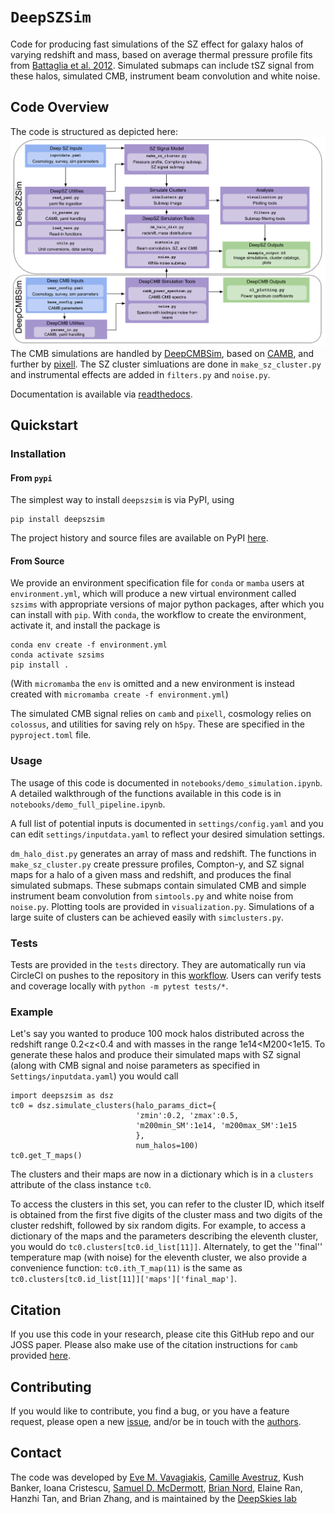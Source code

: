# `DeepSZSim`

Code for producing fast simulations of the SZ effect for galaxy halos of varying redshift and mass, based on average thermal pressure profile fits from [Battaglia et al. 2012](https://ui.adsabs.harvard.edu/abs/2012ApJ...758...75B/abstract). Simulated submaps can include tSZ signal from these halos, simulated CMB, instrument beam convolution and white noise.

## Code Overview

The code is structured as depicted here: ![DeepSZSim workflow](paper/figures/DeepSZSim_Workflow.png)
The CMB simulations are handled by [DeepCMBSim](https://www.github.com/deepskies/deepcmbsim), based on [CAMB](https://camb.info), and further by [pixell](https://github.com/simonsobs/pixell). The SZ cluster simluations are done in `make_sz_cluster.py` and instrumental effects are added in `filters.py` and `noise.py`.  

Documentation is available via [readthedocs](https://deepszsim.readthedocs.io/en/latest/).

## Quickstart

### Installation 

#### From `pypi`

The simplest way to install `deepszsim` is via PyPI, using
```commandline
pip install deepszsim
```
The project history and source files are available on PyPI [here](https://pypi.org/project/deepszsim/).

#### From Source

We provide an environment specification file for `conda` or `mamba` users at `environment.yml`, which will produce a new virtual environment called `szsims` with appropriate versions of major python packages, after which you can install with `pip`. With `conda`, the workflow to create the environment, activate it, and install the package is 
```
conda env create -f environment.yml
conda activate szsims
pip install .
```
(With `micromamba` the `env` is omitted and a new environment is instead created with `micromamba create -f environment.yml`)

The simulated CMB signal relies on `camb` and `pixell`, cosmology relies on `colossus`, and utilities for saving rely on `h5py`. These are specified in the `pyproject.toml` file.

### Usage

The usage of this code is documented in `notebooks/demo_simulation.ipynb`. A detailed walkthrough of the functions available in this code is in `notebooks/demo_full_pipeline.ipynb`.

A full list of potential inputs is documented in `settings/config.yaml` and you can edit `settings/inputdata.yaml` to reflect your desired simulation settings.  

`dm_halo_dist.py` generates an array of mass and redshift. The functions in `make_sz_cluster.py` create pressure profiles, Compton-y, and SZ signal maps for a halo of a given mass and redshift, and produces the final simulated submaps. These submaps contain simulated CMB and simple instrument beam convolution from `simtools.py` and white noise from `noise.py`. Plotting tools are provided in `visualization.py`. Simulations of a large suite of clusters can be achieved easily with `simclusters.py`.

### Tests

Tests are provided in the `tests` directory. They are automatically run via CircleCI on pushes to the repository in this [workflow](https://github.com/deepskies/DeepSZSim/actions/runs/14297088348/workflow). Users can verify tests and coverage locally with `python -m pytest tests/*`.

### Example

Let's say you wanted to produce 100 mock halos distributed across the redshift range 0.2<z<0.4 and with masses in the range 1e14<M200<1e15. To generate these halos and produce their simulated maps with SZ signal (along with CMB signal and noise parameters as specified in `Settings/inputdata.yaml`) you would call
```commandline
import deepszsim as dsz
tc0 = dsz.simulate_clusters(halo_params_dict={
                            'zmin':0.2, 'zmax':0.5,
                            'm200min_SM':1e14, 'm200max_SM':1e15
                            },
                            num_halos=100)
tc0.get_T_maps()
```
The clusters and their maps are now in a dictionary which is in a `clusters` attribute of the class instance `tc0`.

To access the clusters in this set, you can refer to the cluster ID, which itself is obtained from the first five digits of the cluster mass and two digits of the cluster redshift, followed by six random digits. For example, to access a dictionary of the maps and the parameters describing the eleventh cluster, you would do `tc0.clusters[tc0.id_list[11]]`. Alternately, to get the ''final'' temperature map (with noise) for the eleventh cluster, we also provide a convenience function: `tc0.ith_T_map(11)` is the same as `tc0.clusters[tc0.id_list[11]]['maps']['final_map']`.

## Citation

If you use this code in your research, please cite this GitHub repo and our JOSS paper. Please also make use of the citation instructions for `camb` provided [here](https://camb.info).

## Contributing

If you would like to contribute, you find a bug, or you have a feature request, please open a new [issue](https://github.com/deepskies/deepszsim/issues), and/or be in touch with the [authors](#contact).

## Contact

The code was developed by [Eve M. Vavagiakis](http://evevavagiakis.com), [Camille Avestruz](https://sites.google.com/view/camilleavestruz), Kush Banker, Ioana Cristescu, [Samuel D. McDermott](https://samueldmcdermott.github.io), [Brian Nord](http://briandnord.com/bio), Elaine Ran, Hanzhi Tan, and Brian Zhang, and is maintained by the [DeepSkies lab](https://deepskieslab.com)
